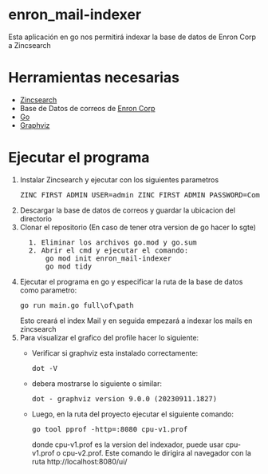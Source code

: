 # enron_mail-indexer

Esta aplicación en go nos permitirá indexar la base de datos de Enron Corp a Zincsearch

# Herramientas necesarias
<ul>
  <li><a href="https://zincsearch-docs.zinc.dev/">Zincsearch</a></li>
  <li>Base de Datos de correos de <a href="http://www.cs.cmu.edu/~enron/enron_mail_20110402.tgz">Enron Corp</a></li>
  <li><a href="https://go.dev/">Go</a></li>
  <li><a href="https://graphviz.org/download/https://graphviz.org/download/">Graphviz</a></li>
</ul>

# Ejecutar el programa
<ol>
  <li>Instalar Zincsearch y ejecutar con los siguientes parametros</li>
  <pre>
ZINC_FIRST_ADMIN_USER=admin ZINC_FIRST_ADMIN_PASSWORD=Complexpass#123</pre>
  <li>Descargar la base de datos de correos y guardar la ubicacion del directorio</li>
  <li>Clonar el repositorio (En caso de tener otra version de go hacer lo sgte)</li>
  <pre>
  1. Eliminar los archivos go.mod y go.sum
  2. Abrir el cmd y ejecutar el comando:
      go mod init enron_mail-indexer
      go mod tidy</pre>
  <li>Ejecutar el programa en go y especificar la ruta de la base de datos como parametro:</li>
  <pre>go run main.go full\of\path</pre>
  Esto creará el index Mail y en seguida empezará a indexar los mails en zincsearch
  <li>Para visualizar el grafico del profile hacer lo siguiente: </li>
  <ul>
  <li>Verificar si graphviz esta instalado correctamente:</li>
  <pre>dot -V</pre>
  <li>debera mostrarse lo siguiente o similar:</li>
  <pre>dot - graphviz version 9.0.0 (20230911.1827)</pre>
  <li>Luego, en la ruta del proyecto ejecutar el siguiente comando:</li>
  <pre>go tool pprof -http=:8080 cpu-v1.prof</pre>
  donde cpu-v1.prof es la version del indexador, puede usar cpu-v1.prof o cpu-v2.prof. Este comando le dirigira al navegador con la ruta http://localhost:8080/ui/
  </ul>
</ol>

